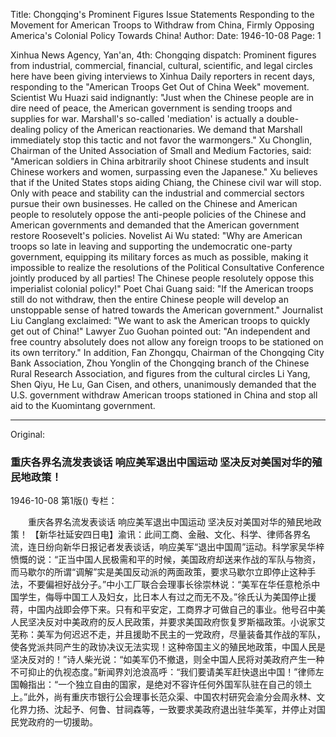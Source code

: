 Title: Chongqing's Prominent Figures Issue Statements Responding to the Movement for American Troops to Withdraw from China, Firmly Opposing America's Colonial Policy Towards China!
Author:
Date: 1946-10-08
Page: 1

Xinhua News Agency, Yan'an, 4th: Chongqing dispatch: Prominent figures from industrial, commercial, financial, cultural, scientific, and legal circles here have been giving interviews to Xinhua Daily reporters in recent days, responding to the "American Troops Get Out of China Week" movement. Scientist Wu Huazi said indignantly: "Just when the Chinese people are in dire need of peace, the American government is sending troops and supplies for war. Marshall's so-called 'mediation' is actually a double-dealing policy of the American reactionaries. We demand that Marshall immediately stop this tactic and not favor the warmongers." Xu Chonglin, Chairman of the United Association of Small and Medium Factories, said: "American soldiers in China arbitrarily shoot Chinese students and insult Chinese workers and women, surpassing even the Japanese." Xu believes that if the United States stops aiding Chiang, the Chinese civil war will stop. Only with peace and stability can the industrial and commercial sectors pursue their own businesses. He called on the Chinese and American people to resolutely oppose the anti-people policies of the Chinese and American governments and demanded that the American government restore Roosevelt's policies. Novelist Ai Wu stated: "Why are American troops so late in leaving and supporting the undemocratic one-party government, equipping its military forces as much as possible, making it impossible to realize the resolutions of the Political Consultative Conference jointly produced by all parties! The Chinese people resolutely oppose this imperialist colonial policy!" Poet Chai Guang said: "If the American troops still do not withdraw, then the entire Chinese people will develop an unstoppable sense of hatred towards the American government." Journalist Liu Canglang exclaimed: "We want to ask the American troops to quickly get out of China!" Lawyer Zuo Guohan pointed out: "An independent and free country absolutely does not allow any foreign troops to be stationed on its own territory." In addition, Fan Zhongqu, Chairman of the Chongqing City Bank Association, Zhou Yonglin of the Chongqing branch of the Chinese Rural Research Association, and figures from the cultural circles Li Yang, Shen Qiyu, He Lu, Gan Cisen, and others, unanimously demanded that the U.S. government withdraw American troops stationed in China and stop all aid to the Kuomintang government.



<hr /> 

Original: 


### 重庆各界名流发表谈话  响应美军退出中国运动  坚决反对美国对华的殖民地政策！

1946-10-08
第1版()
专栏：

　　重庆各界名流发表谈话
    响应美军退出中国运动
    坚决反对美国对华的殖民地政策！
    【新华社延安四日电】渝讯：此间工商、金融、文化、科学、律师各界名流，连日纷向新华日报记者发表谈话，响应美军“退出中国周”运动。科学家吴华梓愤慨的说：“正当中国人民极需和平的时候，美国政府却送来作战的军队与物资，而马歇尔的所谓“调解”实是美国反动派的两面政策，要求马歇尔立即停止这种手法，不要偏袒好战分子。”中小工厂联合会理事长徐崇林说：“美军在华任意枪杀中国学生，侮辱中国工人及妇女，比日本人有过之而无不及。”徐氏认为美国停止援蒋，中国内战即会停下来。只有和平安定，工商界才可做自己的事业。他号召中美人民坚决反对中美政府的反人民政策，并要求美国政府恢复罗斯福政策。小说家艾芜称：美军为何迟迟不走，并且援助不民主的一党政府，尽量装备其作战的军队，使各党派共同产生的政协决议无法实现！这种帝国主义的殖民地政策，中国人民是坚决反对的！”诗人柴光说：“如美军仍不撤退，则全中国人民将对美政府产生一种不可抑止的仇视态度。”新闻界刘沧浪高呼：“我们要请美军赶快退出中国！”律师左国翰指出：“一个独立自由的国家，是绝对不容许任何外国军队驻在自己的领土上。”此外，尚有重庆市银行公会理事长范众渠、中国农村研究会渝分会周永林、文化界力扬、沈起予、何鲁、甘祠森等，一致要求美政府退出驻华美军，并停止对国民党政府的一切援助。
